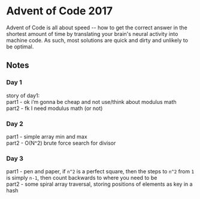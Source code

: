 # Advent of Code 2017

Advent of Code is all about speed -- how to get the correct answer in the shortest amount of time by translating your brain's neural activity into machine code. As such, most solutions are quick and dirty and unlikely to be optimal.

## Notes

### Day 1
story of day1:  
part1 - ok i’m gonna be cheap and not use/think about modulus math  
part2 - fk I need modulus math (or not)

### Day 2
part1 - simple array min and max  
part2 - O(N^2) brute force search for divisor

### Day 3
part1 - pen and paper, if `n^2` is a perfect square, then the steps to `n^2` from `1` is simply `n-1`, then count backwards to where you need to be  
part2 - some spiral array traversal, storing positions of elements as key in a hash